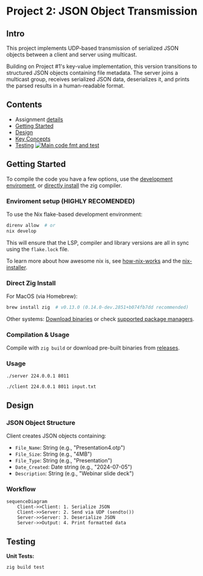 # Project 2: JSON Object Transmission

## Intro

This project implements UDP-based transmission of serialized JSON objects between a client and server using multicast. 

Building on Project \#1's key-value implementation, this version transitions to structured JSON objects containing file metadata. The server joins a multicast group, receives serialized JSON data, deserializes it, and prints the parsed results in a human-readable format.


## Contents
- Assignment [details](ASSIGNMENT.md)
- [Getting Started](#getting-started)
- [Design](#design)
- [Key Concepts](#key-concepts)
- [Testing](#testing) [![Main code fmt and test](https://github.com/CSE-5462-OSU-Spring2025/lab2-jLevere/actions/workflows/main.yaml/badge.svg)](https://github.com/CSE-5462-OSU-Spring2025/lab2-jLevere/actions/workflows/main.yaml)


## Getting Started


To compile the code you have a few options, use the [development enviroment](#enviroment-setup), or [directly install](#direct-zig-install) the zig compiler.

### Enviroment setup (HIGHLY RECOMENDED)

To use the Nix flake-based development environment:
```bash
direnv allow  # or
nix develop
```

This will ensure that the LSP, compiler and library versions are all in sync using the `flake.lock` file.

To learn more about how awesome nix is, see [how-nix-works](https://nixos.org/guides/how-nix-works/) and the [nix-installer](https://github.com/DeterminateSystems/nix-installer).

### Direct Zig Install

For MacOS (via Homebrew):
```bash
brew install zig  # v0.13.0 (0.14.0-dev.2851+b074fb7dd recommended)
```
Other systems: [Download binaries](https://ziglang.org/learn/getting-started/) or check [supported package managers](https://github.com/ziglang/zig/wiki/Install-Zig-from-a-Package-Manager).

### Compilation & Usage

Compile with `zig build` or download pre-built binaries from [releases](https://github.com/CSE-5462-OSU-Spring2025/lab2-jLevere/releases/latest/).

### Usage


```
./server 224.0.0.1 8011
```

```
./client 224.0.0.1 8011 input.txt
```

## Design

### JSON Object Structure
Client creates JSON objects containing:
- `File_Name`: String (e.g., "Presentation4.otp")
- `File_Size`: String (e.g., "4MB")
- `File_Type`: String (e.g., "Presentation")
- `Date_Created`: Date string (e.g., "2024-07-05")
- `Description`: String (e.g., "Webinar slide deck")


### Workflow
```mermaid
sequenceDiagram
    Client->>Client: 1. Serialize JSON
    Client->>Server: 2. Send via UDP (sendto())
    Server->>Server: 3. Deserialize JSON
    Server->>Output: 4. Print formatted data
```

## Testing
**Unit Tests:**
```bash
zig build test
```

